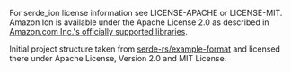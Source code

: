 For serde_ion license information see LICENSE-APACHE or LICENSE-MIT.
Amazon Ion is available under the Apache License 2.0 as described in [Amazon.com Inc.'s officially supported libraries](http://amzn.github.io/ion-docs/libs.html).

Initial project structure taken from [serde-rs/example-format](https://github.com/serde-rs/example-format) and licensed there under Apache License, Version 2.0 and MIT License.

